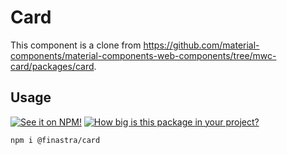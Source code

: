 # Card

This component is a clone from https://github.com/material-components/material-components-web-components/tree/mwc-card/packages/card.

## Usage

[![See it on NPM!](https://img.shields.io/npm/v/@finastra/card?style=for-the-badge)](https://www.npmjs.com/package/@finastra/card)
[![How big is this package in your project?](https://img.shields.io/bundlephobia/minzip/@finastra/card?style=for-the-badge)](https://bundlephobia.com/result?p=@finastra/card)

```
npm i @finastra/card
```

